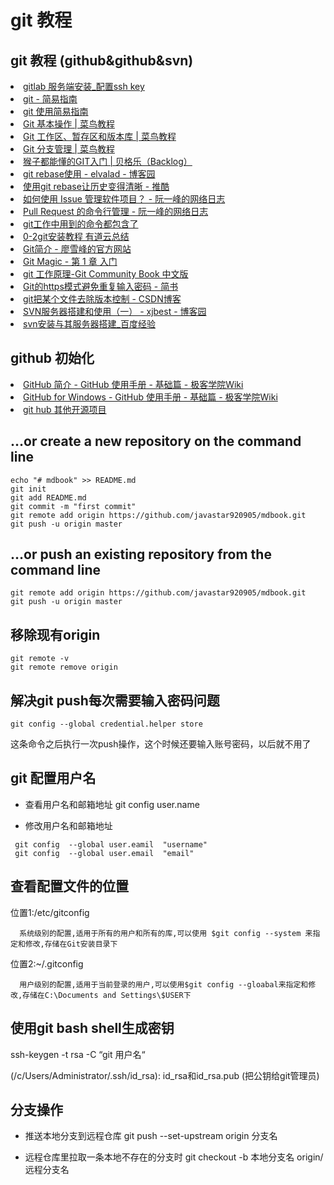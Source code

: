 # git 教程

## git 教程 (github&amp;github&amp;svn)
<li><A HREF="https://note.youdao.com/share/?id=a6e2fe66979e9ea3b54b48c8257bea52&type=note#/">gitlab 服务端安装_配置ssh key</A></li>
<li><A HREF="http://rogerdudler.github.io/git-guide/index.zh.html" ADD_DATE="1511486152">git - 简易指南</A></li>
<li><A HREF="http://www.bootcss.com/p/git-guide/" >git 使用简易指南</A></li>
<li><A HREF="http://www.runoob.com/git/git-basic-operations.html"  >Git 基本操作 | 菜鸟教程</A></li>
<li><A HREF="http://www.runoob.com/git/git-workspace-index-repo.html"   >Git 工作区、暂存区和版本库 | 菜鸟教程</A></li>
<li><A HREF="http://www.runoob.com/git/git-branch.html"   >Git 分支管理 | 菜鸟教程</A></li>
<li><A HREF="http://backlogtool.com/git-guide/cn/">   猴子都能懂的GIT入门 | 贝格乐（Backlog）</A></li>
<li><A HREF="http://www.cnblogs.com/elvalad/p/4066133.html"    >git rebase使用 - elvalad - 博客园</A></li>
<li><A HREF="http://www.tuicool.com/articles/NzeQZz3"   >使用git rebase让历史变得清晰 - 推酷</A></li>
<li><A HREF="http://www.ruanyifeng.com/blog/2017/08/issue.html"    >如何使用 Issue 管理软件项目？ - 阮一峰的网络日志</A></li>
<li><A HREF="http://www.ruanyifeng.com/blog/2017/07/pull_request.html" >Pull Request 的命令行管理 - 阮一峰的网络日志</A></li>
<li><A HREF="https://github.com/flyhigher139/Git-Cheat-Sheet" >git工作中用到的命令都包含了</A></li>
<li><A HREF="http://note.youdao.com/share/?id=8b323b3626b87ee05b81d5d11745ba8a&type=notebook#/3F210255CC384E4BA67B1FB78E47DFF2" >0-2git安装教程 有道云总结</A></li>
<li><A HREF="https://www.liaoxuefeng.com/wiki/0013739516305929606dd18361248578c67b8067c8c017b000/001373962845513aefd77a99f4145f0a2c7a7ca057e7570000" >Git简介 - 廖雪峰的官方网站</A></li>
<li><A HREF="http://www-cs-students.stanford.edu/~blynn/gitmagic/intl/zh_cn/ch01.html" >Git Magic - 第 1 章 入门</A></li>
<li><A HREF="http://gitbook.liuhui998.com/index.html" >git 工作原理-Git Community Book 中文版</A></li>
<li><A HREF="https://www.jianshu.com/p/5a4571df2305" >Git的https模式避免重复输入密码 - 简书</A></li>
<li><A HREF="https://blog.csdn.net/Dandelion_drq/article/details/50747892"  >git把某个文件去除版本控制 - CSDN博客</A></li>
<li><A HREF="http://www.cnblogs.com/xiaobaihome/archive/2012/03/20/2407610.html" >SVN服务器搭建和使用（一） - xjbest - 博客园</A></li>
<li><A HREF="http://jingyan.baidu.com/article/93f9803fea9ff4e0e46f55f0.html" >svn安装与其服务器搭建_百度经验</A></li>

## github 初始化
<li><A HREF="http://wiki.jikexueyuan.com/project/github-basics/the-introduction.html"    >GitHub 简介 - GitHub 使用手册 - 基础篇 - 极客学院Wiki</A></li>
<li><A HREF="http://wiki.jikexueyuan.com/project/github-basics/github-for-windows.html"  >GitHub for Windows - GitHub 使用手册 - 基础篇 - 极客学院Wiki</A></li>
<li><A HREF="https://github.com/integrations"   >git hub 其他开源项目</A></li>



## …or create a new repository on the command line
```
echo "# mdbook" >> README.md
git init
git add README.md
git commit -m "first commit"
git remote add origin https://github.com/javastar920905/mdbook.git
git push -u origin master
```
## …or push an existing repository from the command line
```
git remote add origin https://github.com/javastar920905/mdbook.git
git push -u origin master
```
## 移除现有origin
```
git remote -v
git remote remove origin
```

## 解决git push每次需要输入密码问题
```
git config --global credential.helper store
```
这条命令之后执行一次push操作，这个时候还要输入账号密码，以后就不用了

## git 配置用户名
* 查看用户名和邮箱地址 git config user.name

* 修改用户名和邮箱地址
```
 git config  --global user.eamil  "username"
 git config  --global user.email  "email"
```

## 查看配置文件的位置

位置1:/etc/gitconfig

      系统级别的配置,适用于所有的用户和所有的库,可以使用 $git config --system 来指定和修改,存储在Git安装目录下

位置2:~/.gitconfig

      用户级别的配置,适用于当前登录的用户,可以使用$git config --gloabal来指定和修改,存储在C:\Documents and Settings\$USER下

## 使用git bash shell生成密钥 
ssh-keygen -t rsa -C “git 用户名“

(/c/Users/Administrator/.ssh/id_rsa): id_rsa和id_rsa.pub (把公钥给git管理员)

## 分支操作
* 推送本地分支到远程仓库
git push --set-upstream origin 分支名

* 远程仓库里拉取一条本地不存在的分支时
git checkout -b 本地分支名 origin/远程分支名
